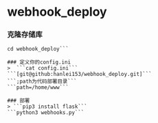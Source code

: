 # webhook_deploy

### 克隆存储库
```git clone git@github.com:henlei153/webhook_deploy.git  
cd webhook_deploy```

### 定义你的config.ini
>  ```cat config.ini```  
```[git@github:hanlei153/webhook_deploy.git]```  
```;path为代码部署目录```  
```path=/home/www```

### 部署
> ```pip3 install flask```  
```python3 webhooks.py```
